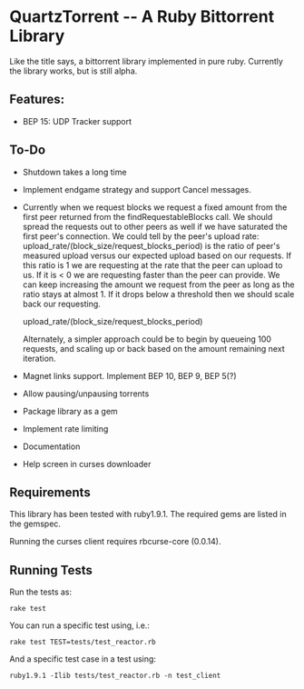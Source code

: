 QuartzTorrent -- A Ruby Bittorrent Library 
==========================================

Like the title says, a bittorrent library implemented in pure ruby. Currently 
the library works, but is still alpha.

Features:
---------
  - BEP 15: UDP Tracker support

To-Do
-----

  - Shutdown takes a long time
  - Implement endgame strategy and support Cancel messages.
  - Currently when we request blocks we request a fixed amount from the first peer returned from the findRequestableBlocks
    call. We should spread the requests out to other peers as well if we have saturated the first peer's connection.
    We could tell by the peer's upload rate: upload_rate/(block_size/request_blocks_period) is the ratio of peer's measured
    upload versus our expected upload based on our requests. If this ratio is 1 we are requesting at the rate that the 
    peer can upload to us. If it is < 0 we are requesting faster than the peer can provide. We can keep increasing the
    amount we request from the peer as long as the ratio stays at almost 1. If it drops below a threshold then we should scale
    back our requesting.

      upload_rate/(block_size/request_blocks_period)

    Alternately, a simpler approach could be to begin by queueing 100 requests, and scaling up or back based on the amount
    remaining next iteration.
  - Magnet links support. Implement BEP 10, BEP 9, BEP 5(?)
  - Allow pausing/unpausing torrents
  - Package library as a gem
  - Implement rate limiting
  - Documentation
  - Help screen in curses downloader


Requirements
------------

This library has been tested with ruby1.9.1. The required gems are listed in the gemspec.

Running the curses client requires rbcurse-core (0.0.14).

Running Tests
-------------

Run the tests as:

    rake test

You can run a specific test using, i.e.:

    rake test TEST=tests/test_reactor.rb

And a specific test case in a test using:

    ruby1.9.1 -Ilib tests/test_reactor.rb -n test_client


